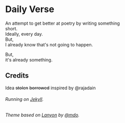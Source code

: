# Daily Verse

An attempt to get better at poetry by writing something  
short.   
Ideally, every day.   
But,  
I already know that's not going to happen.  

But,  
it's already something.  
  
## Credits

Idea ~~stolen~~ ~~borrowed~~ inspired by @rajadain

###### Running on [Jekyll](https://jekyllrb.com).   
###### Theme based on [Lanyon](https://github.com/poole/lanyon) by [@mdo](https://github.com/mdo).
